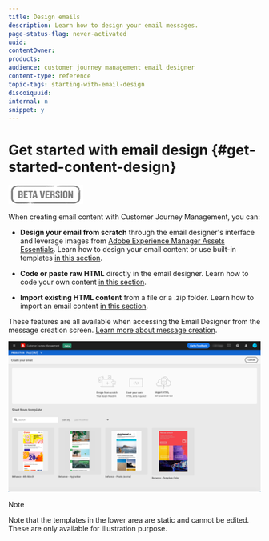 ```yaml
---
title: Design emails
description: Learn how to design your email messages.
page-status-flag: never-activated
uuid: 
contentOwner:
products:
audience: customer journey management email designer
content-type: reference
topic-tags: starting-with-email-design
discoiquuid:
internal: n
snippet: y
---
```

# Get started with email design {#get-started-content-design}

![](assets/do-not-localize/badge.png)

When creating email content with Customer Journey Management, you can:

* **Design your email from scratch** through the email designer's interface and leverage images from [Adobe Experience Manager Assets Essentials](assets-essentials.md). Learn how to design your email content or use built-in templates [in this section](create-email-content.md).

* **Code or paste raw HTML** directly in the email designer. Learn how to code your own content [in this section](existing-content.md#import-raw-html-code).

* **Import existing HTML content** from a file or a .zip folder. Learn how to import an email content [in this section](existing-content.md#import-html-content-from-file).

These features are all available when accessing the Email Designer from the message creation screen. [Learn more about message creation](create-message.md).

![](assets/content-editors.png)

>[!NOTE]
>
>Note that the templates in the lower area are static and cannot be edited. These are only available for illustration purpose.
